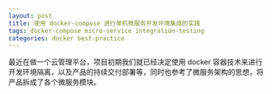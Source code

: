 ```yaml
---
layout: post
title: 使用 docker-compose 进行单机微服务开发环境集成的实践
tags: docker-compose micro-service integration-testing
categories: docker best-practice
---
```


最近在做一个云管理平台，项目初期我们就已经决定使用 docker 容器技术来进行开发环境隔离，以及产品的持续交付部署等，同时也参考了微服务架构的思想，将产品拆成了各个微服务模块。
